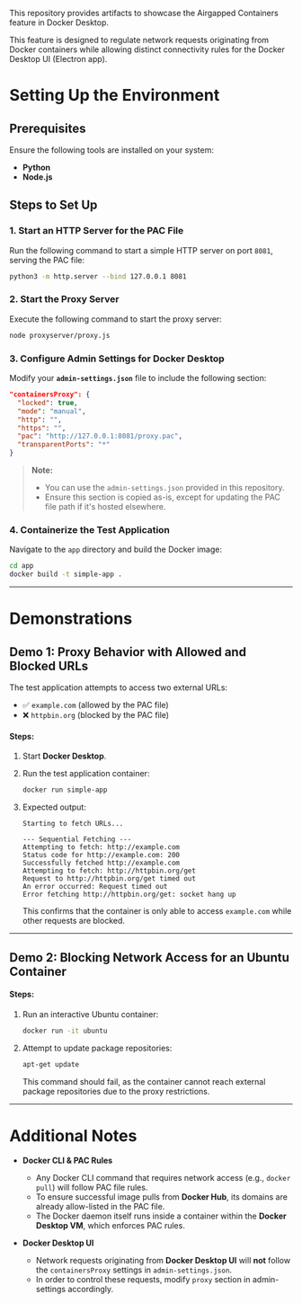 This repository provides artifacts to showcase the Airgapped Containers feature in Docker Desktop.

This feature is designed to regulate network requests originating from Docker containers while allowing distinct connectivity rules for the Docker Desktop UI (Electron app).

# Setting Up the Environment

## Prerequisites

Ensure the following tools are installed on your system:
- **Python**
- **Node.js**

## Steps to Set Up

### 1. Start an HTTP Server for the PAC File
Run the following command to start a simple HTTP server on port `8081`, serving the PAC file:

```sh
python3 -m http.server --bind 127.0.0.1 8081
```

### 2. Start the Proxy Server
Execute the following command to start the proxy server:

```sh
node proxyserver/proxy.js
```

### 3. Configure Admin Settings for Docker Desktop
Modify your **`admin-settings.json`** file to include the following section:

```json
"containersProxy": {
  "locked": true,
  "mode": "manual",
  "http": "",
  "https": "",
  "pac": "http://127.0.0.1:8081/proxy.pac",
  "transparentPorts": "*"
}
```

> **Note:**  
> - You can use the `admin-settings.json` provided in this repository.  
> - Ensure this section is copied as-is, except for updating the PAC file path if it's hosted elsewhere.

### 4. Containerize the Test Application
Navigate to the `app` directory and build the Docker image:

```sh
cd app
docker build -t simple-app .
```

---

# Demonstrations

## Demo 1: Proxy Behavior with Allowed and Blocked URLs

The test application attempts to access two external URLs:
- ✅ `example.com` (allowed by the PAC file)
- ❌ `httpbin.org` (blocked by the PAC file)

#### Steps:
1. Start **Docker Desktop**.
2. Run the test application container:

   ```sh
   docker run simple-app
   ```

3. Expected output:

   ```
   Starting to fetch URLs...
   
   --- Sequential Fetching ---
   Attempting to fetch: http://example.com
   Status code for http://example.com: 200
   Successfully fetched http://example.com
   Attempting to fetch: http://httpbin.org/get
   Request to http://httpbin.org/get timed out
   An error occurred: Request timed out
   Error fetching http://httpbin.org/get: socket hang up
   ```

   This confirms that the container is only able to access `example.com` while other requests are blocked.

---

## Demo 2: Blocking Network Access for an Ubuntu Container

#### Steps:
1. Run an interactive Ubuntu container:

   ```sh
   docker run -it ubuntu
   ```

2. Attempt to update package repositories:

   ```sh
   apt-get update
   ```

   This command should fail, as the container cannot reach external package repositories due to the proxy restrictions.

---

# Additional Notes

- **Docker CLI & PAC Rules**  
  - Any Docker CLI command that requires network access (e.g., `docker pull`) will follow PAC file rules.
  - To ensure successful image pulls from **Docker Hub**, its domains are already allow-listed in the PAC file.
  - The Docker daemon itself runs inside a container within the **Docker Desktop VM**, which enforces PAC rules.

- **Docker Desktop UI**  
  - Network requests originating from **Docker Desktop UI** will **not** follow the `containersProxy` settings in `admin-settings.json`.
  - In order to control these requests, modify `proxy` section in admin-settings accordingly. 
